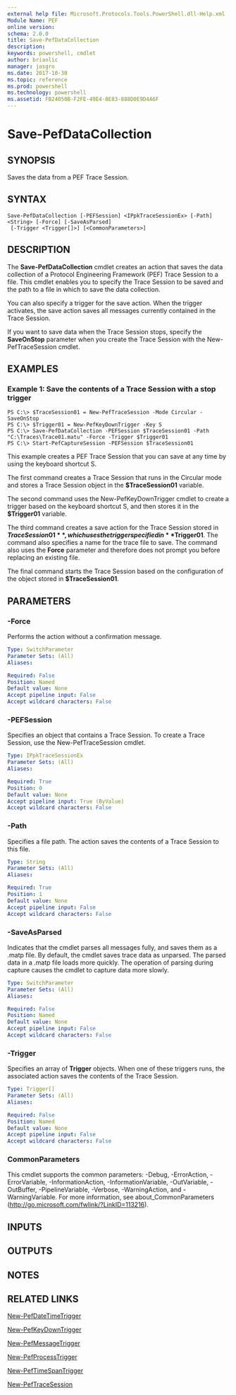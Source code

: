 ```yaml
---
external help file: Microsoft.Protocols.Tools.PowerShell.dll-Help.xml
Module Name: PEF
online version: 
schema: 2.0.0
title: Save-PefDataCollection
description: 
keywords: powershell, cmdlet
author: brianlic
manager: jasgro
ms.date: 2017-10-30
ms.topic: reference
ms.prod: powershell
ms.technology: powershell
ms.assetid: FB24050B-F2FE-49E4-8E83-888D0E9D4A6F
---
```


# Save-PefDataCollection

## SYNOPSIS
Saves the data from a PEF Trace Session.

## SYNTAX

```
Save-PefDataCollection [-PEFSession] <IPpkTraceSessionEx> [-Path] <String> [-Force] [-SaveAsParsed]
 [-Trigger <Trigger[]>] [<CommonParameters>]
```

## DESCRIPTION
The **Save-PefDataCollection** cmdlet creates an action that saves the data collection of a Protocol Engineering Framework (PEF) Trace Session to a file.
This cmdlet enables you to specify the Trace Session to be saved and the path to a file in which to save the data collection.

You can also specify a trigger for the save action.
When the trigger activates, the save action saves all messages currently contained in the Trace Session.

If you want to save data when the Trace Session stops, specify the **SaveOnStop** parameter when you create the Trace Session with the New-PefTraceSession cmdlet.

## EXAMPLES

### Example 1: Save the contents of a Trace Session with a stop trigger
```
PS C:\> $TraceSession01 = New-PefTraceSession -Mode Circular -SaveOnStop
PS C:\> $Trigger01 = New-PefKeyDownTrigger -Key S
PS C:\> Save-PefDataCollection -PEFSession $TraceSession01 -Path "C:\Traces\Trace01.matu" -Force -Trigger $Trigger01
PS C:\> Start-PefCaptureSession -PEFSession $TraceSession01
```

This example creates a PEF Trace Session that you can save at any time by using the keyboard shortcut S.

The first command creates a Trace Session that runs in the Circular mode and stores a Trace Session object in the **$TraceSession01** variable.

The second command uses the New-PefKeyDownTrigger cmdlet to create a trigger based on the keyboard shortcut S, and then stores it in the **$Trigger01** variable.

The third command creates a save action for the Trace Session stored in **$TraceSession01**, which uses the trigger specified in **$Trigger01**.
The command also specifies a name for the trace file to save.
The command also uses the **Force** parameter and therefore does not prompt you before replacing an existing file.

The final command starts the Trace Session based on the configuration of the object stored in **$TraceSession01**.

## PARAMETERS

### -Force
Performs the action without a confirmation message.

```yaml
Type: SwitchParameter
Parameter Sets: (All)
Aliases: 

Required: False
Position: Named
Default value: None
Accept pipeline input: False
Accept wildcard characters: False
```

### -PEFSession
Specifies an object that contains a Trace Session.
To create a Trace Session, use the New-PefTraceSession cmdlet.

```yaml
Type: IPpkTraceSessionEx
Parameter Sets: (All)
Aliases: 

Required: True
Position: 0
Default value: None
Accept pipeline input: True (ByValue)
Accept wildcard characters: False
```

### -Path
Specifies a file path.
The action saves the contents of a Trace Session to this file.

```yaml
Type: String
Parameter Sets: (All)
Aliases: 

Required: True
Position: 1
Default value: None
Accept pipeline input: False
Accept wildcard characters: False
```

### -SaveAsParsed
Indicates that the cmdlet parses all messages fully, and saves them as a .matp file.
By default, the cmdlet saves trace data as unparsed.
The parsed data in a .matp file loads more quickly.
The operation of parsing during capture causes the cmdlet to capture data more slowly.

```yaml
Type: SwitchParameter
Parameter Sets: (All)
Aliases: 

Required: False
Position: Named
Default value: None
Accept pipeline input: False
Accept wildcard characters: False
```

### -Trigger
Specifies an array of **Trigger** objects.
When one of these triggers runs, the associated action saves the contents of the Trace Session.

```yaml
Type: Trigger[]
Parameter Sets: (All)
Aliases: 

Required: False
Position: Named
Default value: None
Accept pipeline input: False
Accept wildcard characters: False
```

### CommonParameters
This cmdlet supports the common parameters: -Debug, -ErrorAction, -ErrorVariable, -InformationAction, -InformationVariable, -OutVariable, -OutBuffer, -PipelineVariable, -Verbose, -WarningAction, and -WarningVariable. For more information, see about_CommonParameters (http://go.microsoft.com/fwlink/?LinkID=113216).

## INPUTS

## OUTPUTS

## NOTES

## RELATED LINKS

[New-PefDateTimeTrigger](./New-PefDateTimeTrigger.md)

[New-PefKeyDownTrigger](./New-PefKeyDownTrigger.md)

[New-PefMessageTrigger](./New-PefMessageTrigger.md)

[New-PefProcessTrigger](./New-PefProcessTrigger.md)

[New-PefTimeSpanTrigger](./New-PefTimeSpanTrigger.md)

[New-PefTraceSession](./New-PefTraceSession.md)

